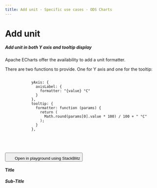 ```yaml
---
title: Add unit - Specific use cases - ODS Charts
---
```


<div class="title-bar">
  <div class="container-xxl">
    <h1 class="display-1">Add unit</h1>
  </div>
</div>
<div class="container pt-3">
  <div class="card w-100">
    <div class="card-body">
      <h5 class="card-title">Add unit in both Y axis and tooltip display</h5>
      <p class="card-text pe-5">Apache ECharts offer the availability to add a unit formatter.</p>
      <p class="card-text pe-5">
        There are two functions to provide. One for Y axis and one for the tooltip:
        <code>
          <pre>
            yAxis: {
              axisLabel: {
                formatter: "{value} °C"
              }
            },
            tooltip: {
              formatter: function (params) {
                return (
                  Math.round(params[0].value * 100) / 100 + " °C"
                );
              }
            },
          </pre>
        </code>
      </p>
      <button class="btn btn-icon btn-outline-secondary btn-edit" data-bs-toggle="tooltip" data-bs-placement="top" data-bs-title="Open in playground">
        <svg width="1.25rem" height="1.25rem" fill="currentColor" aria-hidden="true">
          <use xlink:href="#lightning-charge-fill" />
        </svg>
        <span class="visually-hidden">Open in playground using StackBlitz</span>
      </button>
      <div id="htmlId">
        <div class="border border-subtle position-relative">
          <div class="chart_title">
            <h4 class="display-4 mx-3 mb-1 mt-3">Title</h4>
            <h5 class="display-5 mx-3 mb-1 mt-0">Sub-Title</h5>
          </div>
          <div id="barLine_holder">
            <div id="barLine_chart" style="width: 100%; height: 50vh" class="position-relative"></div>
          </div>
          <div id="barLine_legend"></div>
        </div>
      </div>
      <script>
        addViewCode();
      </script>
    </div>
  </div>
  <script id="codeId">
    ///////////////////////////////////////////////////
    // Used data
    ///////////////////////////////////////////////////

    var goals = new Array(...new Array(12).keys()).map((i) => {
      return 50 + Math.random() * 50;
    });

    var resultsOK = new Array(...new Array(12).keys()).map((i) => {
      return 50 + Math.random() * 50;
    });

    var resultsNOK = new Array(...new Array(12).keys()).map((i) => {
      return 50 + Math.random() * 50;
    });
    var dates = new Array(...new Array(12).keys()).map((i) => {
      var d = new Date();
      d.setMonth(d.getMonth() - i);
      return d.toLocaleDateString(undefined, {
        month: 'short',
        year: 'numeric',
      });
    });

    // Data to be displayed
    var dataOptions = {
      xAxis: {
        type: 'category',
        data: dates,
      },
      yAxis: {
        axisLabel: {
          formatter: '{value} °C',
        },
      },
      tooltip: {
        formatter: function (params) {
          return Math.round(params[0].value * 100) / 100 + ' °C';
        },
      },
      series: [
        {
          data: resultsOK,
          type: 'bar',
        },
        {
          data: resultsNOK,
          type: 'bar',
        },
        {
          data: goals,
          type: 'line',
        },
      ],
      legend: {
        data: ['Results OK', 'Results NOK', 'Goal'],
      },
    };

    ///////////////////////////////////////////////////
    // ODS Charts
    ///////////////////////////////////////////////////
    // Build the theme
    var themeManager = ODSCharts.getThemeManager();
    echarts.registerTheme(themeManager.name, themeManager.theme);

    // Get the chart holder and initiate it with the generated theme
    var div = document.getElementById('barLine_chart');
    var myChart = echarts.init(div, themeManager.name, {
      renderer: 'svg',
    });

    // Set the data to be displayed.
    themeManager.setDataOptions(dataOptions);
    // Register the externalization of the legend.
    themeManager.externalizeLegends(myChart, '#barLine_legend');
    // Manage window size changed
    themeManager.manageChartResize(myChart, 'barLine_chart');
    // Register the externalization of the tooltip/popup
    themeManager.externalizePopover();
    // Observe dark / light mode changes
    themeManager.manageThemeObserver(myChart);
    // Display the chart using the configured theme and data.
    myChart.setOption(themeManager.getChartOptions());

  </script>
</div>
